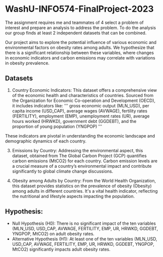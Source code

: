 # WashU-INFO574-FinalProject-2023

The assignment requires me and teammates of 4 select a problem of interest and prepare an analysis to address the problem. To do the
analysis our group finds at least 2 independent datasets that can be combined.

Our project aims to explore the potential influence of various economic and environmental factors on obesity rates among adults. We hypothesize that there is a significant relationship between these variables, where changes in economic indicators and carbon emissions may correlate with variations in obesity prevalence.

## Datasets

1. Country Economic Indicators: This dataset offers a comprehensive view of the economic health and characteristics of countries. Sourced from the Organization for Economic Co-operation and Development (OECD), it includes indicators like:
'''
gross economic output (MLN_USD), per capita income (USD_CAP), average wages (AVWAGE), fertility rates (FERTILITY), employment (EMP), unemployment rates (UR), average hours worked (HRWKD), government debt (GGDEBT), and the proportion of young population (YNGPOP)
'''

These indicators are pivotal in understanding the economic landscape and demographic dynamics of each country.

3. Emissions by Country: Addressing the environmental aspect, this dataset, obtained from The Global Carbon Project (GCP) quantifies carbon emissions (MtCO2) for each country. Carbon emission levels are a crucial measure of a country’s environmental impact and contribute significantly to global climate change discussions.

4. Obesity among Adults by Country: From the World Health Organization, this dataset provides statistics on the prevalence of obesity (Obesity) among adults in different countries. It's a vital health indicator, reflecting the nutritional and lifestyle aspects impacting the population.

## Hypothesis:

- Null Hypothesis (H0): There is no significant impact of the ten variables (MLN_USD, USD_CAP, AVWAGE, FERTILITY, EMP, UR, HRWKD, GGDEBT, YNGPOP, MtCO2) on adult obesity rates.
- Alternative Hypothesis (H1): At least one of the ten variables (MLN_USD, USD_CAP, AVWAGE, FERTILITY, EMP, UR, HRWKD, GGDEBT, YNGPOP, MtCO2) significantly impacts adult obesity rates.

